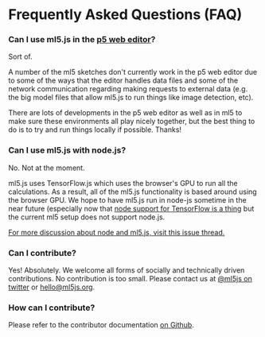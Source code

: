 # Frequently Asked Questions (FAQ)

### Can I use ml5.js in the [p5 web editor](editor.p5js.org)?

Sort of.

A number of the ml5 sketches don't currently work in the p5 web editor due to some of the ways that the editor handles data files and some of the network communication regarding making requests to external data (e.g. the big model files that allow ml5.js to run things like image detection, etc). 

There are lots of developments in the p5 web editor as well as in ml5 to make sure these environments all play nicely together, but the best thing to do is to try and run things locally if possible. Thanks!

### Can I use ml5.js with node.js?

No. Not at the moment.

ml5.js uses TensorFlow.js which uses the browser's GPU to run all the calculations. As a result, all of the ml5.js functionality is based around using the browser GPU. We hope to have ml5.js run in node-js sometime in the near future (especially now that [node support for TensorFlow is a thing](https://www.tensorflow.org/js/guide/nodejs) but the current ml5 setup does not support node.js.


[For more discussion about node and ml5.js, visit this issue thread.](https://github.com/ml5js/ml5-library/issues/377)


### Can I contribute?

Yes! Absolutely. We welcome all forms of socially and technically driven contributions. No contribution is too small. Please contact us at [@ml5js on twitter](https://twitter.com/ml5js) or <a href="mailto:hello@ml5js.org">hello@ml5js.org</a>.

### How can I contribute?

Please refer to the contributor documentation [on Github](https://github.com/ml5js/ml5-library/blob/development/CONTRIBUTING.md).